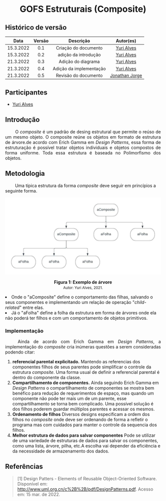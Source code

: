 # <center> GOFS Estruturais (Composite)

## Histórico de versão<br>

| Data      | Versão | Descrição               | Autor(es)                                   |
| :---------: | :------: | :-----------------------: | :-------------------------------------------: |
| 15.3.2022 | 0.1    | Criação do documento    | [Yuri Alves](https://github.com/yuriAlves5) |
| 15.3.2022 | 0.2    | adição da introdução    | [Yuri Alves](https://github.com/yuriAlves5) |
| 21.3.2022 | 0.3    | Adição do diagrama      | [Yuri Alves](https://github.com/yuriAlves5) |
| 21.3.2022 | 0.4    | Adição da implementação | [Yuri Alves](https://github.com/yuriAlves5) |
| 21.3.2022 | 0.5    | Revisão do documento   | [Jonathan Jorge](https://github.com/Jonathan-Oliveira) |

## Participantes

* [Yuri Alves](https://github.com/yuriAlves5)

## Introdução

<p align="justify">&emsp;&emsp;
    O <i>composite</i> é um padrão de desing estrutural que permite o reúso de um mesmo objeto. O composite reúne os objetos em formato de estrutura de árvore.de acordo com Erich Gamma em <i>Design Patterns</i>, essa forma de estruturação é possível tratar objetos individuais e objetos compostos de forma uniforme. Toda essa estrutura é baseada no Polimorfismo dos objetos.
</p>

## Metodologia

<p align="Estrutura">&emsp;&emsp; 
    Uma típica estrutura da forma <i>composite</i> deve seguir em princípios a seguinte forma.
    <p align='center'>
    <img src='../assets/img/gof/compositeDiagrama.jpeg'>
    <figcaption align='center'>
        <b>Figura 1: Exemplo de árvore</b>
        <br>
        <small>Autor: Yuri Alves, 2021.</small>
    </figcaption>
    </p>
    <li>
    Onde o "aComposite" define o comportamento das filhas, salvando o seus componentes e implementando um relação de operação "<i>child-related</i>" entre elas.
    </li>
    <li>
    Já o "aFolha" define a folha da estrutura em forma de árvores onde ela não poderá ter filhos e com um comportamento de objetos primitivos.
    </li>
</p>

### Implementação

<p align="justify">&emsp;&emsp;
    Ainda de acordo com Erich Gamma em <i>Design Patterns</i>, a implementação do <i>composite</i> cria inúmeras questões a serem consideradas podendo citar:
    <ol>
        <li>
            <strong>referencial parental explicitado.</strong> Mantendo as referencias dos componentes filhos de seus parentes pode simplificar o controle da estrutura <i>composite</i>. Uma forma usual de definir a referencial parental é dentro do componente da classe.
        </li>
        <li>
            <strong>Compartilhamento de componentes.</strong> Ainda seguindo Erich Gamma em <i>Design Patterns</i> o compartilhamento de componentes se mostra bem benéfico para redução de requerimentos de espaço, mas quando um componente não pode ter mais um de um parente, esse compartilhamento se torna bem complicado. Uma possível solução é dos filhos poderem guardar múltiplos parentes e acessar os mesmos.
        </li>
         <li>
            <strong>Ordenamento de filhos</strong> Diversos designs especificam a ordem dos filhos no <i>composite</i> onde deve ser ordenando de forma a refletir o programa mas com cuidados para manter o controle da sequencia dos filhos.
        </li>
        <li>
            <strong>Melhor estrutura de dados para salvar componentes</strong> Pode se utilizar de uma variedade de estruturas de dados para salvar os componentes, como uma lista, árvore, pilha, etc.A escolha vai depender da eficiência e da necessidade de armazenamento dos dados.
        </li>
    </ol>
</p>

## Referências

> [1] Design Patters - Elements of Reusable Object-Oriented Software. Disponível em: <http://www.uml.org.cn/c%2B%2B/pdf/DesignPatterns.pdf>. Acesso em: 15 mar. de 2022.

